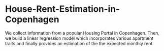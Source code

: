 # House-Rent-Estimation-in-Copenhagen
We collect information from a popular Housing Portal in Copenhagen. Then, we build a linear regression model which incorporates various apartment traits and finally provides an estimation of the the expected monthly rent. 
